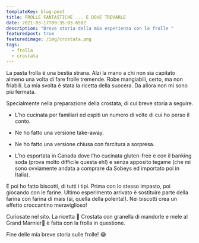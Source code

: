 ```yaml
---
templateKey: blog-post
title: FROLLE FANTASTICHE ... E DOVE TROVARLE
date: 2021-03-17T09:35:03.650Z
description: "Breve storia della mia esperienza con le frolle "
featuredpost: true
featuredimage: /img/crostata.png
tags:
  - frolla
  - crostata
---
```

La pasta frolla é una bestia strana.  Alzi la mano a chi non sia capitato almeno una volta di fare frolle tremende. Robe mangiabili, certo, ma non friabili. La mia svolta é stata la ricetta della suocera. Da allora non mi sono più fermata. 

Specialmente nella preparazione della crostata, di cui breve storia a seguire.

* L’ho cucinata per familiari ed ospiti un numero di volte di cui ho perso il conto.
* Ne ho fatto una versione take-away.

* Ne ho fatto una versione chiusa con farcitura a sorpresa.

* L’ho esportata in Canada dove l’ho cucinata gluten-free e con il banking soda (prova molto difficile questa eh!) e senza apposito tegame (che mi sono ovviamente andata a comprare da Sobeys ed importato poi in Italia).

E poi ho fatto biscotti, di tutti i tipi.  Prima con lo stesso impasto, poi giocando con le farine. Ultimo esperimento arrivato è sostituire parte della farina con farina di mais (si, quella della polenta!). Nei biscotti crea un effetto croccantino meraviglioso!

Curiosate nel sito.  La ricetta 🥧  Crostata con granella di mandorle e mele al Grand Marnier🥧   è fatta con la frolla in questione.

Fine delle mia breve storia sulle frolle! 😂